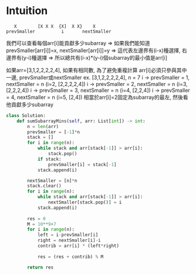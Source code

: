 # Intuition
```
   X        [X X X  {X]  X X}    X
prevSmaller          i       nextSmaller
```

我們可以查看每個arr[i]能貢獻多少subarray
=> 如果我們能知道 prevSmaller[arr[i]]=x, nextSmaller[arr[i]]=y
=> 這代表左邊界有(i-x)種選擇, 右邊界有(y-i)種選擇 => 所以總共有(i-x)*(y-i)個subarray的最小值是arr[i]

如果arr=[3,1,2,2,2,2,4], 如果有相同數, 為了避免重複計算
arr[i]必須只參與其中一邊, prevSmaller或nextSmaller
ex. 
[3,1,2,2,2,2,4], n = 7
     i -> prevSmaller = 1, nextSmaller = n (i=2, [2,2,2,2,4])
       i -> prevSmaller = 2, nextSmaller = n (i=3, [2,2,2,4])
         i -> prevSmaller = 3, nextSmaller = n (i=4, [2,2,4])
           i -> prevSmaller = 4, nextSmaller = n (i=5, [2,4])
相當於arr[i]=2固定為subarray的最左, 然後看他貢獻多少subarray

```py
class Solution:
    def sumSubarrayMins(self, arr: List[int]) -> int:
        n = len(arr)
        prevSmaller = [-1]*n
        stack = []
        for i in range(n):
            while stack and arr[stack[-1]] > arr[i]:
                stack.pop()
            if stack:
                prevSmaller[i] = stack[-1]
            stack.append(i)

        nextSmaller = [n]*n
        stack.clear()
        for i in range(n):
            while stack and arr[stack[-1]] > arr[i]:
                nextSmaller[stack.pop()] = i
            stack.append(i)
            
        res = 0
        M = 10**9+7
        for i in range(n):
            left = i-prevSmaller[i]
            right = nextSmaller[i]-i
            contrib = arr[i] * (left*right)
            
            res = (res + contrib) % M

        return res
```